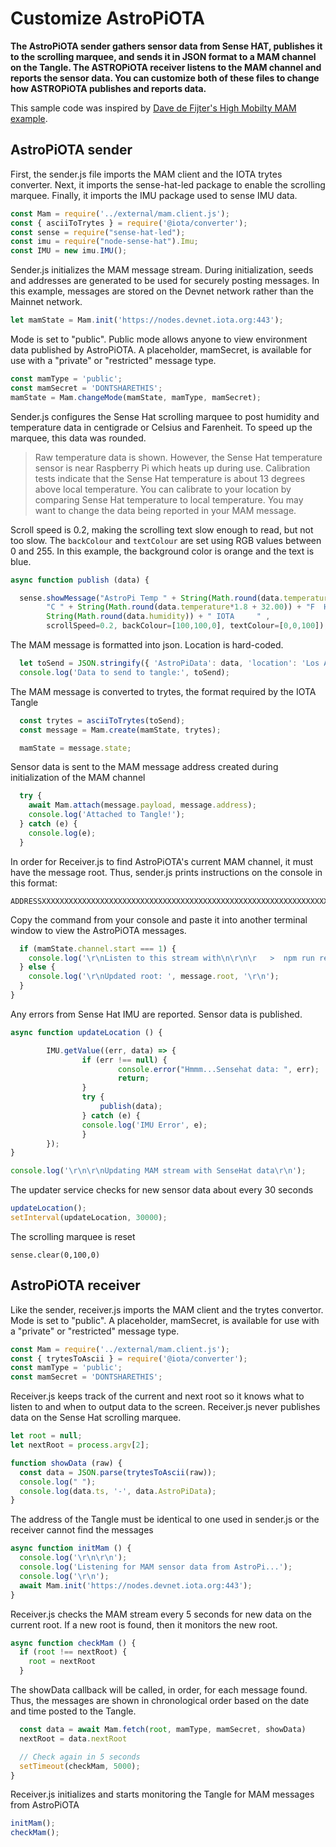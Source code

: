 # Customize AstroPiOTA

**The AstroPiOTA sender gathers sensor data from Sense HAT, publishes it to the scrolling marquee, and sends it in JSON format to a MAM channel on the Tangle. The ASTROPiOTA receiver listens to the MAM channel and reports the sensor data. You can customize both of these files to change how ASTROPiOTA publishes and reports data.**

This sample code was inspired by [Dave de Fijter's High Mobilty MAM example](https://github.com/iotaledger/high-mobility-blueprints/tree/master/mam).

## AstroPiOTA sender

First, the sender.js file imports the MAM client and the IOTA trytes converter.  Next, it imports the sense-hat-led package to enable the scrolling marquee.  Finally, it imports the IMU package used to sense IMU data.

```javascript
const Mam = require('../external/mam.client.js');
const { asciiToTrytes } = require('@iota/converter');
const sense = require("sense-hat-led");
const imu = require("node-sense-hat").Imu;
const IMU = new imu.IMU();
```

Sender.js initializes the MAM message stream.  During initialization, seeds and addresses are generated to be used for securely posting messages.  In this example, messages are stored on the Devnet network rather than the Mainnet network.  

```javascript
let mamState = Mam.init('https://nodes.devnet.iota.org:443');
```

Mode is set to "public".  Public mode allows anyone to view environment data published by AstroPiOTA.   A placeholder, mamSecret, is available for use with a "private" or "restricted" message type.

```javascript
const mamType = 'public';
const mamSecret = 'DONTSHARETHIS';
mamState = Mam.changeMode(mamState, mamType, mamSecret);
```

Sender.js configures the Sense Hat scrolling marquee to post humidity and temperature data in centigrade or Celsius and Farenheit.  To speed up the marquee, this data was rounded.  

> Raw temperature data is shown.  However, the Sense Hat temperature sensor is near Raspberry Pi which heats up during use.  Calibration tests indicate that the Sense Hat temperature is about 13 degrees above local temperature.  You can calibrate to your location by comparing Sense Hat temperature to local temperature.  You may want to change the data being reported in your MAM message. 

Scroll speed is 0.2, making the scrolling text slow enough to read, but not too slow.  The `backColour` and `textColour` are set using RGB values between 0 and 255.  In this example, the background color is orange and the text is blue.

```javascript
async function publish (data) {

  sense.showMessage("AstroPi Temp " + String(Math.round(data.temperature)) +
        "C " + String(Math.round(data.temperature*1.8 + 32.00)) + "F  Humidity "                                                                                         +
        String(Math.round(data.humidity)) + " IOTA     " ,
        scrollSpeed=0.2, backColour=[100,100,0], textColour=[0,0,100]);
```

The MAM message is formatted into json.  Location is hard-coded.

```javascript
  let toSend = JSON.stringify({ 'AstroPiData': data, 'location': 'Los Angeles,CA                                                                                        ,USA' });
  console.log('Data to send to tangle:', toSend);
```

The MAM message is converted to trytes, the format required by the IOTA Tangle

```javascript
  const trytes = asciiToTrytes(toSend);
  const message = Mam.create(mamState, trytes);

  mamState = message.state;
```

Sensor data is sent to the MAM message address created during initialization of the MAM channel

```javascript
  try {
    await Mam.attach(message.payload, message.address);
    console.log('Attached to Tangle!');
  } catch (e) {
    console.log(e);
  }
```
In order for Receiver.js to find AstroPiOTA's current MAM channel, it must have the message root.  Thus, sender.js prints instructions on the console in this format:  

```
ADDRESSXXXXXXXXXXXXXXXXXXXXXXXXXXXXXXXXXXXXXXXXXXXXXXXXXXXXXXXXXXXXXXXXXXXXXXXXXX
```

Copy the command from your console and paste it into another terminal window to view the AstroPiOTA messages.

```javascript
  if (mamState.channel.start === 1) {
    console.log('\r\nListen to this stream with\n\r\n\r   >  npm run receiver',                                                                                         message.root, '\r\n\r\n');
  } else {
    console.log('\r\nUpdated root: ', message.root, '\r\n');
  }
}
```

Any errors from Sense Hat IMU are reported.  Sensor data is published.

```javascript
async function updateLocation () {

        IMU.getValue((err, data) => {
                if (err !== null) {
                        console.error("Hmmm...Sensehat data: ", err);
                        return;
                }
                try {
                    publish(data);
                } catch (e) {
                console.log('IMU Error', e);
                }
        });
}

console.log('\r\n\r\nUpdating MAM stream with SenseHat data\r\n');
```

The updater service checks for new sensor data about every 30 seconds

```javascript
updateLocation();
setInterval(updateLocation, 30000);
```

The scrolling marquee is reset

```
sense.clear(0,100,0)
```


## AstroPiOTA receiver

Like the sender, receiver.js imports the MAM client and the trytes convertor.  Mode is set to "public".  A placeholder, mamSecret, is available for use with a "private" or "restricted" message type.

```javascript
const Mam = require('../external/mam.client.js');
const { trytesToAscii } = require('@iota/converter');
const mamType = 'public';
const mamSecret = 'DONTSHARETHIS';
```

Receiver.js keeps track of the current and next root so it knows what to listen to and when to output data to the screen.  Receiver.js never publishes data on the Sense Hat scrolling marquee.

```javascript
let root = null;
let nextRoot = process.argv[2];

function showData (raw) {
  const data = JSON.parse(trytesToAscii(raw));
  console.log(" ");
  console.log(data.ts, '-', data.AstroPiData);
}
```

The address of the Tangle must be identical to one used in sender.js or the receiver cannot find the messages

``` javascript
async function initMam () {
  console.log('\r\n\r\n');
  console.log('Listening for MAM sensor data from AstroPi...');
  console.log('\r\n');
  await Mam.init('https://nodes.devnet.iota.org:443');
}
```

Receiver.js checks the MAM stream every 5 seconds for new data on the current root.  If a new root is found, then it monitors the new root.

```javascript
async function checkMam () {
  if (root !== nextRoot) {
    root = nextRoot
  }
```

The showData callback will be called, in order, for each message found.  Thus, the messages are shown in chronological order based on the date and time posted to the Tangle.

```javascript
  const data = await Mam.fetch(root, mamType, mamSecret, showData)
  nextRoot = data.nextRoot

  // Check again in 5 seconds
  setTimeout(checkMam, 5000);
}
```

Receiver.js initializes and starts monitoring the Tangle for MAM messages from AstroPiOTA

```javascript
initMam();
checkMam();

